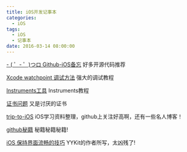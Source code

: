 ```yaml
---
title: iOS开发记事本
categories:
  - iOS
tags:
  - iOS
  - 记事本
date: 2016-03-14 08:00:00
---
```


[- ( ゜- ゜)つロ Github-iOS备忘](http://github.ibireme.com/github/list/ios)  好多开源代码推荐 

[Xcode watchpoint 调试方法](http://www.jianshu.com/p/e89af3e9a8d7)  强大的调试教程 

[Instruments工具](https://segmentfault.com/a/1190000000387082)  Instruments教程 

[证书问题](http://www.jianshu.com/p/b10680a32d35)  又是讨厌的证书

[trip-to-iOS](https://github.com/Aufree/trip-to-iOS)  iOS学习资料整理，github上关注好高啊，还有一些名人博客！

[github秘籍](https://github.com/tiimgreen/github-cheat-sheet/blob/master/README.zh-cn.md)  秘籍秘籍秘籍!

[iOS 保持界面流畅的技巧](http://blog.ibireme.com/2015/11/12/smooth_user_interfaces_for_ios/)  YYKit的作者所写，太凶残了!